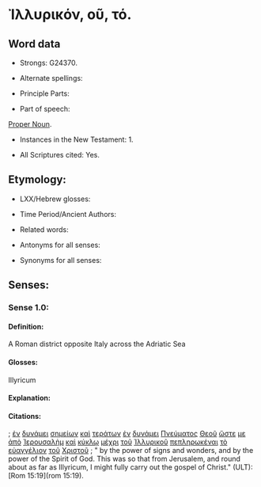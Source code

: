 # Ἰλλυρικόν, οῦ, τό.

<!-- Status: S3=Needs2ndReview -->
<!-- Lexica used for edits: BDAG, LN, FFM, A-S  -->

## Word data

* Strongs: G24370.

* Alternate spellings:

* Principle Parts: 

* Part of speech: 

[Proper Noun](http://ugg.readthedocs.io/en/latest/proper_noun.html).

* Instances in the New Testament: 1.

* All Scriptures cited: Yes.

## Etymology: 

* LXX/Hebrew glosses: 

* Time Period/Ancient Authors: 

* Related words: 

* Antonyms for all senses:

* Synonyms for all senses: 

## Senses:

### Sense  1.0: 

#### Definition: 


A Roman district opposite Italy across the Adriatic Sea

#### Glosses: 

Illyricum

#### Explanation: 

#### Citations: 

; [ἐν](../G17220/01.md) [δυνάμει](../G14110/01.md) [σημείων](../G45920/01.md) [καὶ](../G25320/01.md) [τεράτων](../G50590/01.md) [ἐν](../G17220/01.md) [δυνάμει](../G14110/01.md) [Πνεύματος](../G41510/01.md) [Θεοῦ](../G23160/01.md) [ὥστε](../G56200/01.md) [με](../G14730/01.md) [ἀπὸ](../G05750/01.md) [Ἰερουσαλὴμ](../G24140/01.md) [καὶ](../G25320/01.md) [κύκλῳ](../G29450/01.md) [μέχρι](../G33600/01.md) [τοῦ](../G35880/01.md) [Ἰλλυρικοῦ](../G24370/01.md) [πεπληρωκέναι](../G41370/01.md) [τὸ](../G35880/01.md) [εὐαγγέλιον](../G20980/01.md) [τοῦ](../G35880/01.md) [Χριστοῦ](../G55470/01.md)
; " by the power of signs and wonders, and by the power of the Spirit of God. This was so that from Jerusalem, and round about as far as Illyricum, I might fully carry out the gospel of Christ." (ULT): 
[Rom 15:19](rom 15:19).
